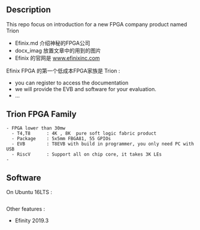 ## Description

This repo focus on introduction for a new FPGA company product named Trion

- Efinix.md  介绍神秘的FPGA公司
- docx_imag  放置文章中的用到的图片
- Efinix 的官网是 www.efinixinc.com

Efinix FPGA 的第一个低成本FPGA家族是 Trion :
- you can register to access the documentation
- we will provide the EVB and software for your evaluation. 
- ...


## Trion FPGA Family

```
- FPGA lower than 30mw
  - T4,T8      : 4K , 8K  pure soft logic fabric product
  - Package    : 5x5mm FBGA81, 55 GPIOs
  - EVB        : T8EVB with build in programmer, you only need PC with USB 
  - RiscV      : Support all on chip core, it takes 3K LEs
- 
```

## Software

On Ubuntu 16LTS :

```sh
```
Other features :

- Efinity 2019.3

